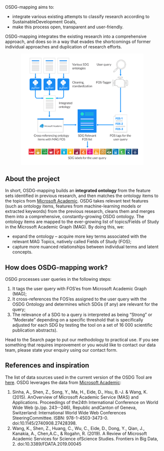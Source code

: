 OSDG-mapping aims to:
- integrate various existing attempts to classify research according to SustainableDevelopment Goals,
- make this process open, transparent and user-friendly.

OSDG-mapping integrates the existing research into a comprehensive approach, and does so in a way that evades the shortcomings of former individual approaches and duplication of research efforts.

<p align="center">
  <img src="/images/Methodology-visual_0511_Updated.png" alt="OSDG_Logo" width="400"/>
</p>

## About the project
In short, OSDG-mapping builds an **integrated ontology** from the feature sets identified in previous research, and then matches the ontology items to the topics from [Microsoft Academic](https://academic.microsoft.com/home).
OSDG takes relevant text features (such as ontology items, features from machine-learning models or extracted keywords) from the previous research, cleans them and merges them into a comprehensive, constantly-growing OSDG ontology. The ontology items are mapped to the ever-growing list of topics/Fields of Study in the Microsoft Academic Graph (MAG).
By doing this, we:
- expand the ontology – acquire more key terms associated with the relevant MAG Topics, natively called Fields of Study (FOS);
- capture more nuanced relationships between individual terms and latent concepts.

## How does OSDG-mapping work?
OSDG processes user queries in the following steps:
1) It tags the user query with FOS’es from Microsoft Academic Graph (MAG);
2) It cross-references the FOS’es assigned to the user query with the OSDG Ontology and determines which SDGs (if any) are relevant for the query;  
3) The relevance of a SDG to a query is interpreted as being “Strong” or “Moderate” depending on a specific threshold that is specifically adjusted for each SDG by testing the tool on a set of 16 000 scientific publication abstracts).

Head to the Search page to put our methodology to practical use. If you see something that requires improvement or you would like to contact our data team, please state your enquiry using our contact form.
## References and inspiration

The list of data sources used in the current version of the OSDG Tool are [here](https://github.com/TechNote-ai/osdg/blob/master/OSDG_DATA_SOURCES.md). OSDG leverages the data from [Microsoft Academic](https://academic.microsoft.com/home):

1) Sinha, A., Shen, Z., Song, Y., Ma, H., Eide, D., Hsu, B.-J. & Wang, K. (2015). AnOverview of Microsoft Academic Service (MAS) and Applications. Proceedings of the24th International Conference on World Wide Web (p./pp. 243--246), Republic andCanton of Geneva, Switzerland: International World Wide Web Conferences SteeringCommittee. ISBN: 978-1-4503-3473-0. doi:10.1145/2740908.27428398.
2) Wang, K., Shen, Z., Huang, C., Wu, C., Eide, D., Dong, Y., Qian, J., Kanakia, A., Chen,A.C., & Rogahn, R. (2019). A Review of Microsoft Academic Services for Science ofScience Studies. Frontiers in Big Data, 2. doi:10.3389/FDATA.2019.00045
